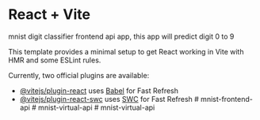 # React + Vite

mnist digit classifier frontend api app, this app will predict digit 0 to 9 

This template provides a minimal setup to get React working in Vite with HMR and some ESLint rules.

Currently, two official plugins are available:

- [@vitejs/plugin-react](https://github.com/vitejs/vite-plugin-react/blob/main/packages/plugin-react/README.md) uses [Babel](https://babeljs.io/) for Fast Refresh
- [@vitejs/plugin-react-swc](https://github.com/vitejs/vite-plugin-react-swc) uses [SWC](https://swc.rs/) for Fast Refresh
#   m n i s t - f r o n t e n d - a p i 
 
 #   m n i s t - v i r t u a l - a p i 
 
 #   m n i s t - v i r t u a l - a p i 
 
 
